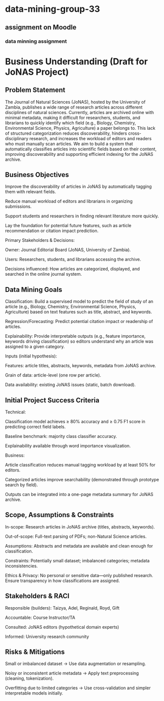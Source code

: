 # data-mining-group-33
## assignment on Moodle

### data minning assignment

# Business Understanding (Draft for JoNAS Project)
## Problem Statement

The Journal of Natural Sciences (JoNAS), hosted by the University of Zambia, publishes a wide range of research articles across different disciplines of natural sciences. Currently, articles are archived online with minimal metadata, making it difficult for researchers, students, and librarians to quickly identify which field (e.g., Biology, Chemistry, Environmental Science, Physics, Agriculture) a paper belongs to. This lack of structured categorization reduces discoverability, hinders cross-disciplinary research, and increases the workload of editors and readers who must manually scan articles.
We aim to build a system that automatically classifies articles into scientific fields based on their content, improving discoverability and supporting efficient indexing for the JoNAS archive.

## Business Objectives

Improve the discoverability of articles in JoNAS by automatically tagging them with relevant fields.

Reduce manual workload of editors and librarians in organizing submissions.

Support students and researchers in finding relevant literature more quickly.

Lay the foundation for potential future features, such as article recommendation or citation impact prediction.

Primary Stakeholders & Decisions:

Owner: Journal Editorial Board (JoNAS, University of Zambia).

Users: Researchers, students, and librarians accessing the archive.

Decisions influenced: How articles are categorized, displayed, and searched in the online journal system.

## Data Mining Goals

Classification: Build a supervised model to predict the field of study of an article (e.g., Biology, Chemistry, Environmental Science, Physics, Agriculture) based on text features such as title, abstract, and keywords.

Regression/Forecasting: Predict potential citation impact or readership of articles.

Explainability: Provide interpretable outputs (e.g., feature importance, keywords driving classification) so editors understand why an article was assigned to a given category.

Inputs (initial hypothesis):

Features: article titles, abstracts, keywords, metadata from JoNAS archive.

Grain of data: article-level (one row per article).

Data availability: existing JoNAS issues (static, batch download).

## Initial Project Success Criteria

Technical:

Classification model achieves ≥ 80% accuracy and ≥ 0.75 F1 score in predicting correct field labels.

Baseline benchmark: majority class classifier accuracy.

Explainability available through word importance visualization.

Business:

Article classification reduces manual tagging workload by at least 50% for editors.

Categorized articles improve searchability (demonstrated through prototype search by field).

Outputs can be integrated into a one-page metadata summary for JoNAS archive.

## Scope, Assumptions & Constraints

In-scope: Research articles in JoNAS archive (titles, abstracts, keywords).

Out-of-scope: Full-text parsing of PDFs; non-Natural Science articles.

Assumptions: Abstracts and metadata are available and clean enough for classification.

Constraints: Potentially small dataset; imbalanced categories; metadata inconsistencies.

Ethics & Privacy: No personal or sensitive data—only published research. Ensure transparency in how classifications are assigned.

## Stakeholders & RACI

Responsible (builders): Taizya, Adel, Reginald, Royd, Gift

Accountable: Course Instructor/TA

Consulted: JoNAS editors (hypothetical domain experts)

Informed: University research community

## Risks & Mitigations

Small or imbalanced dataset → Use data augmentation or resampling.

Noisy or inconsistent article metadata → Apply text preprocessing (cleaning, tokenization).

Overfitting due to limited categories → Use cross-validation and simpler interpretable models initially.
